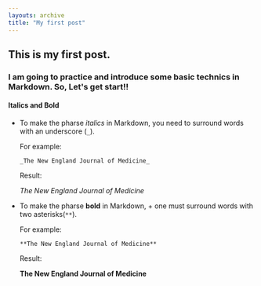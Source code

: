 ```yaml
---
layouts: archive
title: "My first post"
---
```

## This is my first post. 
### I am going to practice and introduce some basic technics in Markdown. So, Let's get start!!
#### Italics and Bold
* To make the pharse _italics_ in Markdown, you need to surround words with an underscore (`_`).

  For example: 

  `_The New England Journal of Medicine_`

  Result:

  _The New England Journal of Medicine_

* To make the pharse **bold** in Markdown, + one must surround words with two asterisks(`**`).
  
  For example: 

  `**The New England Journal of Medicine**`

  Result:

  **The New England Journal of Medicine**
